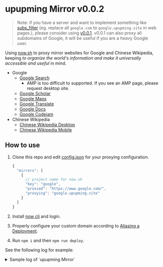 # upupming Mirror v0.0.2

> Note: if you have a server and want to implement something like [subs_filter](https://www.nginx.com/resources/wiki/modules/substitutions/) (eg. replace all `google.com` to `google.upupming.site` in web pages.), please consider using [v0.0.1](https://github.com/upupming/Mirror/tree/master). v0.0.1 can also proxy all subdomains of Google, it will be useful if you are a heavy Google user.

Using [now.sh](https://zeit.co/) to proxy mirror websites for Google and Chinese Wikipedia, keeping _to organize the world's information and make it universally accessible and useful_ in mind.

- Google
  - [Google Search][1]
    - AMP is too difficult to supported. If you see an AMP page, please request desktop site.
  - [Google Scholar][2]
  - [Google Maps][3]
  - [Google Translate][4]
  - [Google Docs][5]
  - [Google Codejam][8]
  <!-- - All other subdomains of google.com -->
- Chinese Wikipedia
  - [Chinese Wikipedia Desktop][7]
  - [Chinese Wikipedia Mobile][6]

[1]: https://google.upupming.site/
[2]: https://scholar.google.upupming.site/
[3]: https://maps.google.upupming.site
[4]: https://translate.google.upupming.site/
[5]: https://docs.google.upupming.site
[6]: https://mwiki.upupming.site/w/index.php?title=Wikipedia:%E9%A6%96%E9%A1%B5&mobileaction=toggle_view_mobile
[7]: https://wiki.upupming.site/w/index.php?title=Wikipedia:%E9%A6%96%E9%A1%B5&mobileaction=toggle_view_desktop
[8]: https://code.google.upupming.site/codejam/

## How to use

1. Clone this repo and edit [config.json](config.json) for your proxying configuration.

    ```js
    {
      "mirrors": [
        {
          // project name for now.sh
          "key": "google",
          "proxied": "https://www.google.com/",
          "proxying": "google.upupming.site"
        }
      ]
    }
    ```

2. Install [now cli](https://zeit.co/download#now-cli) and login.
3. Properly configure your custom domain according to [Aliasing a Deployment](https://zeit.co/docs/v2/domains-and-aliases/aliasing-a-deployment/).
4. Run `npm i` and then `npm run deploy`.

See the following log for example:

<details>
<summary>Sample log of `upupming Mirror`</summary>

```txt
Making mirror google
Making mirror wiki
Making mirror mwiki
Folder wiki created
Folder wiki configured
Deploying wiki to now
now.sh: 
> Deploying D:\github\mirror\wiki under upupming
> Using project wiki
> Ready! Aliases assigned [2s]
- https://wiki.upupming.site
- https://wiki.upupming.now.sh

now.sh: 
https://wiki-k5m0g45nr.now.sh
Folder google created
Folder google configured
Deploying google to now
now.sh: 
> Deploying D:\github\mirror\google under upupming
> Using project google
> Ready! Aliases assigned [2s]
- https://google.upupming.site
- https://google.upupming.now.sh

now.sh: 
https://google-hnostj6ze.now.sh
Folder mwiki created
Folder mwiki configured
Deploying mwiki to now
now.sh: 
> Deploying D:\github\mirror\mwiki under upupming
> Using project mwiki
> Ready! Aliases assigned [2s]
- https://mwiki.upupming.site
- https://mwiki.upupming.now.sh

now.sh: 
https://mwiki-agtv54c4l.now.sh
D:\github\mirror\wiki cleaned up
D:\github\mirror\google cleaned up
D:\github\mirror\mwiki cleaned up
```

</details>